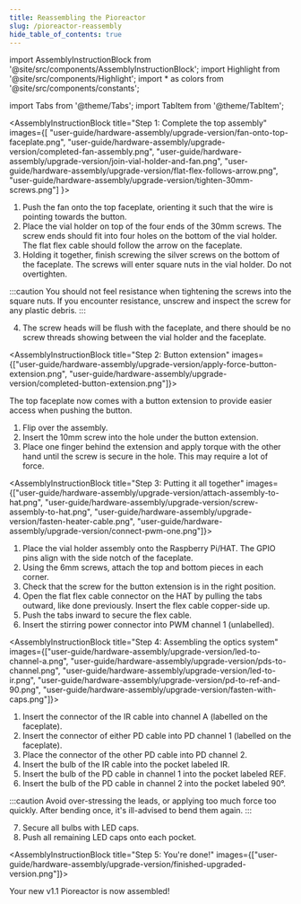 ```yaml
---
title: Reassembling the Pioreactor
slug: /pioreactor-reassembly
hide_table_of_contents: true
---
```


import AssemblyInstructionBlock from '@site/src/components/AssemblyInstructionBlock';
import Highlight from '@site/src/components/Highlight';
import * as colors from '@site/src/components/constants';

import Tabs from '@theme/Tabs';
import TabItem from '@theme/TabItem';

<AssemblyInstructionBlock title="Step 1: Complete the top assembly" images={[ "user-guide/hardware-assembly/upgrade-version/fan-onto-top-faceplate.png", "user-guide/hardware-assembly/upgrade-version/completed-fan-assembly.png", "user-guide/hardware-assembly/upgrade-version/join-vial-holder-and-fan.png", "user-guide/hardware-assembly/upgrade-version/flat-flex-follows-arrow.png", "user-guide/hardware-assembly/upgrade-version/tighten-30mm-screws.png"] }>

1. Push the <Highlight color={colors.red}>fan onto the top faceplate</Highlight>, orienting it such that the wire is pointing towards the button. 
2. Place the vial holder on top of the <Highlight color={colors.green}>four ends of the 30mm screws</Highlight>. The screw ends should fit into four holes on the bottom of the vial holder. The flat flex cable should follow the <Highlight color={colors.orange}>arrow on the faceplate</Highlight>.
3. Holding it together, finish screwing the <Highlight color={colors.blue}>silver screws</Highlight> on the bottom of the faceplate. The screws will enter square nuts in the vial holder. Do not overtighten.

:::caution
You should not feel resistance when tightening the screws into the square nuts. If you encounter resistance, unscrew and inspect the screw for any plastic debris. 
:::

4. The screw heads will be flush with the faceplate, and there should be no screw threads showing between the vial holder and the faceplate.


</AssemblyInstructionBlock>


<AssemblyInstructionBlock title="Step 2: Button extension" images={["user-guide/hardware-assembly/upgrade-version/apply-force-button-extension.png", "user-guide/hardware-assembly/upgrade-version/completed-button-extension.png"]}>

The top faceplate now comes with a button extension to provide easier access when pushing the button. 

1. Flip over the assembly.
2. Insert the 10mm screw into the hole under the button extension.
3. Place <Highlight color={colors.red}>one finger behind the extension</Highlight> and <Highlight color={colors.magenta}>apply torque with the other hand</Highlight> until the screw is secure in the hole. This may require a lot of force.

</AssemblyInstructionBlock>


<AssemblyInstructionBlock title="Step 3: Putting it all together" images={["user-guide/hardware-assembly/upgrade-version/attach-assembly-to-hat.png", "user-guide/hardware-assembly/upgrade-version/screw-assembly-to-hat.png",
"user-guide/hardware-assembly/upgrade-version/fasten-heater-cable.png", "user-guide/hardware-assembly/upgrade-version/connect-pwm-one.png"]}>

1. <Highlight color={colors.blue}>Place the vial holder assembly onto the Raspberry Pi/HAT</Highlight>. The GPIO pins align with the side notch of the faceplate.
2. Using the <Highlight color={colors.red}>6mm screws</Highlight>, attach the top and bottom pieces in each corner.
3. Check that the screw for the button extension is in the right position. 
4. Open the <Highlight color={colors.orange}>flat flex cable connector</Highlight> on the HAT by pulling the tabs outward, like done previously. Insert the flex cable copper-side up.
5. <Highlight color={colors.green}>Push the tabs inward</Highlight> to secure the flex cable.
6. Insert the stirring power connector into <Highlight color={colors.magenta}>PWM channel 1</Highlight> (unlabelled).


</AssemblyInstructionBlock>



<AssemblyInstructionBlock title="Step 4: Assembling the optics system" images={["user-guide/hardware-assembly/upgrade-version/led-to-channel-a.png", "user-guide/hardware-assembly/upgrade-version/pds-to-channel.png", "user-guide/hardware-assembly/upgrade-version/led-to-ir.png", "user-guide/hardware-assembly/upgrade-version/pd-to-ref-and-90.png", "user-guide/hardware-assembly/upgrade-version/fasten-with-caps.png"]}>

1. Insert the connector of the <Highlight color={colors.magenta}>IR cable</Highlight> into <Highlight color={colors.magenta}>channel A</Highlight> (labelled on the faceplate).
2. Insert the connector of <Highlight color={colors.red}>either PD cable</Highlight> into <Highlight color={colors.red}>PD channel 1</Highlight> (labelled on the faceplate).
3. Place the connector of the <Highlight color={colors.blue}> other PD cable</Highlight> into <Highlight color={colors.blue}>PD channel 2.</Highlight>
4. Insert the bulb of the <Highlight color={colors.magenta}>IR cable</Highlight> into the pocket labeled <Highlight color={colors.magenta}>IR</Highlight>.
5. Insert the bulb of the <Highlight color={colors.red}>PD cable</Highlight> in channel 1 into the pocket labeled <Highlight color={colors.red}>REF</Highlight>.
6. Insert the bulb of the <Highlight color={colors.blue}>PD cable</Highlight> in channel 2 into the pocket labeled <Highlight color={colors.blue}>90°</Highlight>.

:::caution
Avoid over-stressing the leads, or applying too much force too quickly. After bending once, it's ill-advised to bend them again.
:::

7. Secure all bulbs with LED caps. 
7. Push all remaining LED caps onto each pocket.

</AssemblyInstructionBlock>


<AssemblyInstructionBlock title="Step 5: You're done!" images={["user-guide/hardware-assembly/upgrade-version/finished-upgraded-version.png"]}>

Your new v1.1 Pioreactor is now assembled! 


</AssemblyInstructionBlock>
